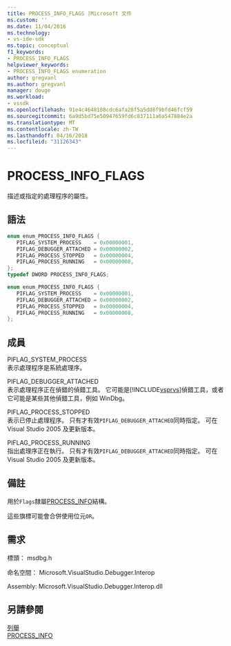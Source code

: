 ```yaml
---
title: PROCESS_INFO_FLAGS |Microsoft 文件
ms.custom: ''
ms.date: 11/04/2016
ms.technology:
- vs-ide-sdk
ms.topic: conceptual
f1_keywords:
- PROCESS_INFO_FLAGS
helpviewer_keywords:
- PROCESS_INFO_FLAGS enumeration
author: gregvanl
ms.author: gregvanl
manager: douge
ms.workload:
- vssdk
ms.openlocfilehash: 91e4c4648108cdc6afa28f5a5dd8f9bfd46fcf59
ms.sourcegitcommit: 6a9d5bd75e50947659fd6c837111a6a547884e2a
ms.translationtype: MT
ms.contentlocale: zh-TW
ms.lasthandoff: 04/16/2018
ms.locfileid: "31126343"
---
```

# <a name="processinfoflags"></a>PROCESS_INFO_FLAGS

描述或指定的處理程序的屬性。

## <a name="syntax"></a>語法

```cpp
enum enum_PROCESS_INFO_FLAGS { 
   PIFLAG_SYSTEM_PROCESS    = 0x00000001,
   PIFLAG_DEBUGGER_ATTACHED = 0x00000002,
   PIFLAG_PROCESS_STOPPED   = 0x00000004,
   PIFLAG_PROCESS_RUNNING   = 0x00000008,
};
typedef DWORD PROCESS_INFO_FLAGS;
```

```csharp
enum enum_PROCESS_INFO_FLAGS { 
   PIFLAG_SYSTEM_PROCESS    = 0x00000001,
   PIFLAG_DEBUGGER_ATTACHED = 0x00000002,
   PIFLAG_PROCESS_STOPPED   = 0x00000004,
   PIFLAG_PROCESS_RUNNING   = 0x00000008,
};
```

## <a name="members"></a>成員

PIFLAG_SYSTEM_PROCESS  
表示處理程序是系統處理序。

PIFLAG_DEBUGGER_ATTACHED  
表示處理程序正在偵錯的偵錯工具。 它可能是[!INCLUDE[vsprvs](../../../code-quality/includes/vsprvs_md.md)]偵錯工具，或者它可能是某些其他偵錯工具，例如 WinDbg。

PIFLAG_PROCESS_STOPPED  
表示已停止處理程序。 只有才有效`PIFLAG_DEBUGGER_ATTACHED`同時指定。 可在 Visual Studio 2005 及更新版本。

PIFLAG_PROCESS_RUNNING  
指出處理序正在執行。 只有才有效`PIFLAG_DEBUGGER_ATTACHED`同時指定。 可在 Visual Studio 2005 及更新版本。

## <a name="remarks"></a>備註

用於`Flags`隸屬[PROCESS_INFO](../../../extensibility/debugger/reference/process-info.md)結構。

這些旗標可能會合併使用位元`OR`。

## <a name="requirements"></a>需求

標頭： msdbg.h

命名空間： Microsoft.VisualStudio.Debugger.Interop

Assembly: Microsoft.VisualStudio.Debugger.Interop.dll

## <a name="see-also"></a>另請參閱

[列舉](../../../extensibility/debugger/reference/enumerations-visual-studio-debugging.md)  
[PROCESS_INFO](../../../extensibility/debugger/reference/process-info.md)